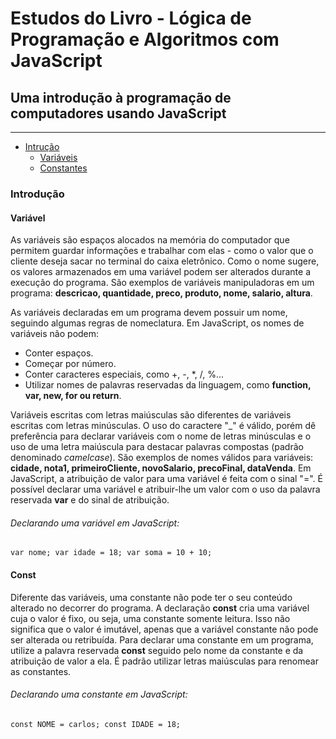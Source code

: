 # Estudos do Livro - Lógica de Programação e Algoritmos com JavaScript

## Uma introdução à programação de computadores usando JavaScript

-----
<!--ts-->
* [Intrução](#introducao)
    * [Variáveis](#Variavel)
    * [Constantes](#Const)
<!--te-->

### Introdução

#### Variável

As variáveis são espaços alocados na memória do computador que permitem guardar informações e trabalhar com elas - como o valor que o cliente deseja sacar no terminal do caixa eletrônico. Como o nome sugere, os valores armazenados em uma variável podem ser alterados durante a execução do programa. São exemplos de variáveis manipuladoras em um programa: **descricao, quantidade, preco, produto, nome, salario, altura**.

As variáveis declaradas em um programa devem possuir um nome, seguindo algumas regras de nomeclatura. Em JavaScript, os nomes de variáveis não podem:
        
* Conter espaços.
* Começar por número.
* Conter caracteres especiais, como +, -, *, /, %...
* Utilizar nomes de palavras reservadas da linguagem, como **function, var, new, for ou return**.

Variáveis escritas com letras maiúsculas são diferentes de variáveis escritas com letras minúsculas. O uso do caractere "_" é válido, porém dê preferência para declarar variáveis com o nome de letras minúsculas e o uso de uma letra maiúscula para destacar palavras compostas (padrão denominado *camelcase*). São exemplos de nomes válidos para variáveis: **cidade, nota1, primeiroCliente, novoSalario, precoFinal, dataVenda**.
Em JavaScript, a atribuição de valor para uma variável é feita com o sinal "=". É possível declarar uma variável e atribuir-lhe um valor com o uso da palavra reservada **var** e do sinal de atribuição.
###### Declarando uma variável em JavaScript:

```var nome; var idade = 18; var soma = 10 + 10;```

#### Const

Diferente das variáveis, uma constante não pode ter o seu conteúdo alterado no decorrer do programa.
A declaração **const** cria uma variável cuja o valor é fixo, ou seja, uma constante somente leitura. Isso não significa que o valor é imutável, apenas que a variável constante não pode ser alterada ou retribuída.
Para declarar uma constante em um programa, utilize a palavra reservada **const** seguido pelo nome da constante e da atribuição de valor a ela. É padrão utilizar letras maiúsculas para renomear as constantes.

###### Declarando uma constante em JavaScript:

```const NOME = carlos; const IDADE = 18;```